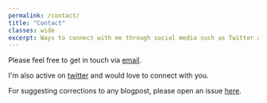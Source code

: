 ```yaml
---
permalink: /contact/
title: "Contact"
classes: wide
excerpt: Ways to connect with me through social media such as Twitter and Linkedin and via email.
---
```


Please feel free to get in touch via [email](mailto:meamitkc@gmail.com).  

I'm also active on [twitter](http://bit.ly/amitnesstwitter) and would love to connect with you.
  
For suggesting corrections to any blogpost, please open an issue [here](https://github.com/amitness/amitness.github.io/issues/new).
